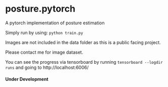 # posture.pytorch

A pytorch implementation of posture estimation

Simply run by using: `python train.py`

Images are not included in the data folder as this is a public facing project. 

Please contact me for image dataset.

You can see the progress via tensorboard by running `tensorboard --logdir runs` and going to http://localhost:6006/

#### Under Development
